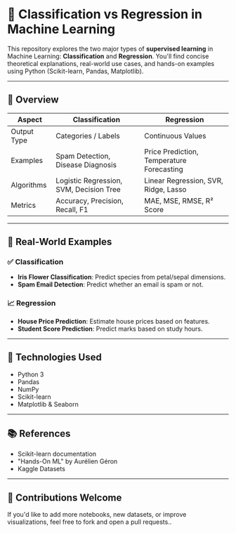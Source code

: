

# 🤖 Classification vs Regression in Machine Learning

This repository explores the two major types of **supervised learning** in Machine Learning: **Classification** and **Regression**. You'll find concise theoretical explanations, real-world use cases, and hands-on examples using Python (Scikit-learn, Pandas, Matplotlib).

---

## 📘 Overview

| Aspect      | Classification                          | Regression                                |
| ----------- | --------------------------------------- | ----------------------------------------- |
| Output Type | Categories / Labels                     | Continuous Values                         |
| Examples    | Spam Detection, Disease Diagnosis       | Price Prediction, Temperature Forecasting |
| Algorithms  | Logistic Regression, SVM, Decision Tree | Linear Regression, SVR, Ridge, Lasso      |
| Metrics     | Accuracy, Precision, Recall, F1         | MAE, MSE, RMSE, R² Score                  |

---

## 📌 Real-World Examples

### ✅ Classification

* **Iris Flower Classification**: Predict species from petal/sepal dimensions.
* **Spam Email Detection**: Predict whether an email is spam or not.

### 📈 Regression

* **House Price Prediction**: Estimate house prices based on features.
* **Student Score Prediction**: Predict marks based on study hours.

---

## 🔧 Technologies Used

* Python 3
* Pandas
* NumPy
* Scikit-learn
* Matplotlib & Seaborn

---


## 📚 References

* Scikit-learn documentation
* "Hands-On ML" by Aurélien Géron
* Kaggle Datasets

---

## 🙌 Contributions Welcome

If you'd like to add more notebooks, new datasets, or improve visualizations, feel free to fork and open a pull requests..
